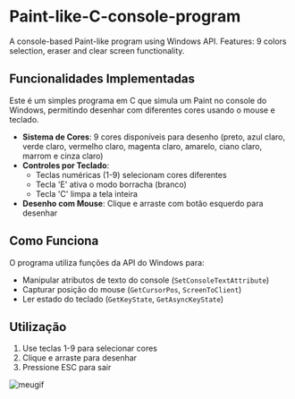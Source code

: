 # Paint-like-C-console-program
A console-based Paint-like program using Windows API. Features: 9 colors selection, eraser and clear screen functionality.

## Funcionalidades Implementadas
Este é um simples programa em C que simula um Paint no console do Windows, permitindo desenhar com diferentes cores usando o mouse e teclado.

- **Sistema de Cores**: 9 cores disponíveis para desenho (preto, azul claro, verde claro, vermelho claro, magenta claro, amarelo, ciano claro, marrom e cinza claro)
- **Controles por Teclado**:
  - Teclas numéricas (1-9) selecionam cores diferentes
  - Tecla 'E' ativa o modo borracha (branco)
  - Tecla 'C' limpa a tela inteira
- **Desenho com Mouse**: Clique e arraste com botão esquerdo para desenhar

## Como Funciona

O programa utiliza funções da API do Windows para:
- Manipular atributos de texto do console (`SetConsoleTextAttribute`)
- Capturar posição do mouse (`GetCursorPos`, `ScreenToClient`)
- Ler estado do teclado (`GetKeyState`, `GetAsyncKeyState`)

## Utilização

1) Use teclas 1-9 para selecionar cores
2) Clique e arraste para desenhar
3) Pressione ESC para sair

![meugif](https://github.com/user-attachments/assets/3411af2e-17f9-4e80-9b5c-ca2fd48f5b29)
